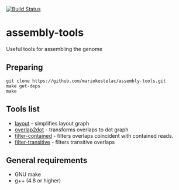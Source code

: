 [![Build Status](https://travis-ci.org/mariokostelac/assembly-tools.svg?branch=master)](https://travis-ci.org/mariokostelac/assembly-tools)
# assembly-tools
Useful tools for assembling the genome

## Preparing
```
git clone https://github.com/mariokostelac/assembly-tools.git
make get-deps
make
```

## Tools list
- [layout](src/layout/README.md) - simplifies layout graph
- [overlap2dot](help/overlap2dot.md) - transforms overlaps to dot graph
- [filter-contained](help/filter-contained.md) - filters overlaps
  coincident with contained reads.
- [filter-transitive](help/filter-transitive.md) - filters transitive overlaps

## General requirements
- GNU make
- g++ (4.8 or higher)
